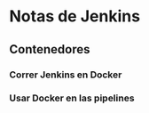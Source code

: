 # Notas de Jenkins

## Contenedores

### Correr Jenkins en Docker

### Usar Docker en las pipelines


